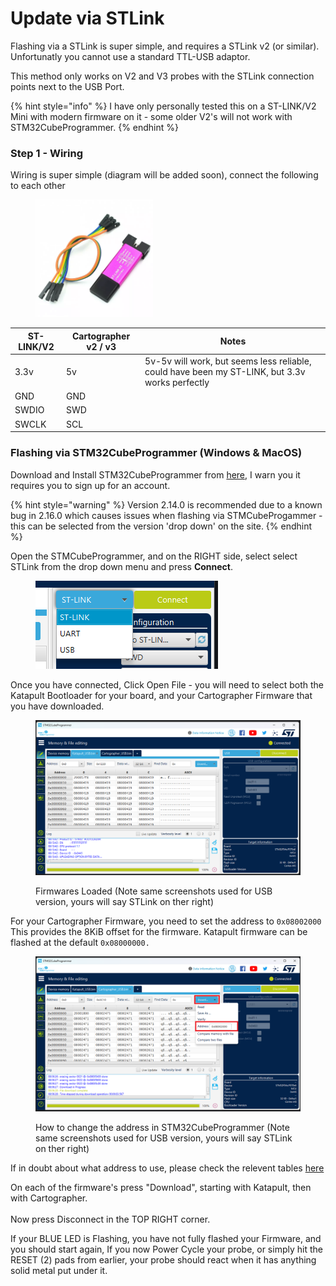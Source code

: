 # Update via STLink

Flashing via a STLink is super simple, and requires a STLink v2 (or similar). Unfortunatly you cannot use a standard TTL-USB adaptor.&#x20;

This method only works on V2 and V3 probes with the STLink connection points next to the USB Port.&#x20;

{% hint style="info" %}
I have only personally tested this on a ST-LINK/V2 Mini with modern firmware on it - some older V2's will not work with STM32CubeProgrammer.
{% endhint %}

### Step 1 - Wiring

Wiring is super simple (diagram will be added soon), connect the following to each other&#x20;

<figure><img src="../../../../.gitbook/assets/image (1) (1) (1) (1) (1) (1) (1) (1) (1) (1) (1).png" alt="" width="188"><figcaption></figcaption></figure>



| ST-LINK/V2 | Cartographer v2 / v3 | Notes                                                                                          |
| ---------- | -------------------- | ---------------------------------------------------------------------------------------------- |
| 3.3v       | 5v                   | 5v-5v will work, but seems less reliable, could have been my ST-LINK, but 3.3v works perfectly |
| GND        | GND                  |                                                                                                |
| SWDIO      | SWD                  |                                                                                                |
| SWCLK      | SCL                  |                                                                                                |

### Flashing via STM32CubeProgrammer (Windows & MacOS)

Download and Install STM32CubeProgrammer from [here](https://www.st.com/en/development-tools/stm32cubeprog.html), I warn you it requires you to sign up for an account.

{% hint style="warning" %}
Version 2.14.0 is recommended due to a known bug in 2.16.0 which causes issues when flashing via STMCubeProgammer - this can be selected from the version 'drop down' on the site.&#x20;
{% endhint %}

Open the STMCubeProgrammer, and on the RIGHT side, select select STLink from the drop down menu and press **Connect**.&#x20;

<figure><img src="../../../../.gitbook/assets/image (2) (1) (1) (1) (1) (1) (1) (1).png" alt=""><figcaption></figcaption></figure>

Once you have connected, Click Open File - you will need to select both the Katapult Bootloader for your board, and your Cartographer Firmware that you have downloaded.&#x20;

<figure><img src="../../../../.gitbook/assets/image (10) (1) (1).png" alt=""><figcaption><p>Firmwares Loaded (Note same screenshots used for USB version, yours will say STLink on ther right)</p></figcaption></figure>

For your Cartographer Firmware, you need to set the address to `0x08002000` This provides the 8KiB offset for the firmware. Katapult firmware can be flashed at the default `0x08000000.`

<figure><img src="../../../../.gitbook/assets/STLink (1).png" alt=""><figcaption><p>How to change the address in STM32CubeProgrammer  (Note same screenshots used for USB version, yours will say STLink on ther right)</p></figcaption></figure>

If in doubt about what address to use, please check the relevent tables [here](https://docs.cartographer3d.com/firmware-update)

On each of the firmware's press "Download", starting with Katapult, then with Cartographer. \
\
Now press Disconnect in the TOP RIGHT corner.&#x20;

If your BLUE LED is Flashing, you have not fully flashed your Firmware, and you should start again, If you now Power Cycle your probe, or simply hit the RESET (2) pads from earlier, your probe should react when it has anything solid metal put under it.&#x20;

